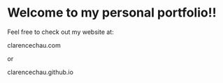 # Welcome to my personal portfolio!!

Feel free to check out my website at:

clarencechau.com

or

clarencechau.github.io
